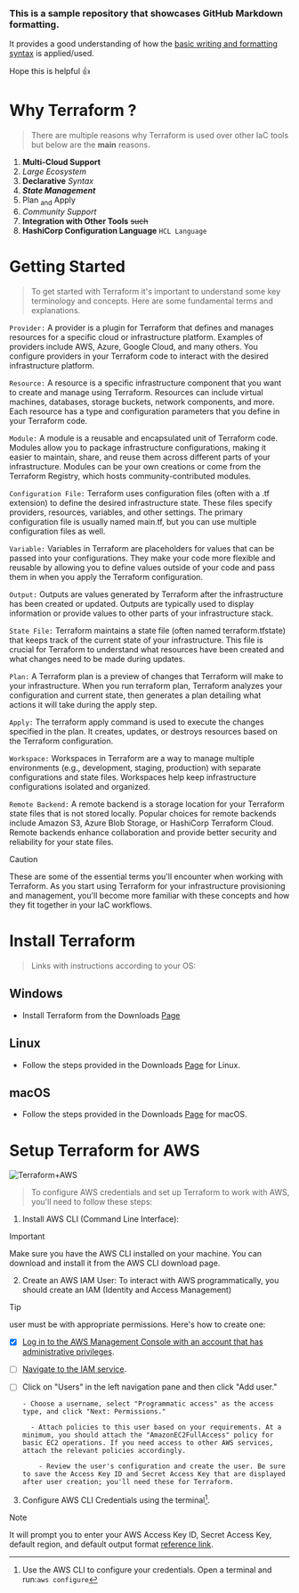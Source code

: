 ### This is a sample repository that showcases GitHub Markdown formatting. 

It provides a good understanding of how the [basic writing and formatting syntax](https://docs.github.com/en/get-started/writing-on-github/getting-started-with-writing-and-formatting-on-github/basic-writing-and-formatting-syntax) is applied/used. 

Hope this is helpful :+1:

# Why Terraform ?

> There are multiple reasons why Terraform is used over other IaC tools but below are the **main** reasons.

1. **Multi-Cloud Support**
2. *Large Ecosystem*
3. **Declarative** _Syntax_
4. ***State Management***
5. Plan <sub>and</sub> Apply
6. _Community Support_
7. **Integration with Other Tools** ~~such~~
8. **HashiCorp Configuration Language** `HCL Language`


# Getting Started 

> To get started with Terraform it's important to understand some key terminology and concepts. Here are some fundamental terms and explanations.

`Provider:` A provider is a plugin for Terraform that defines and manages resources for a specific cloud or infrastructure platform. Examples of providers include AWS, Azure, Google Cloud, and many others. You configure providers in your Terraform code to interact with the desired infrastructure platform.

`Resource:` A resource is a specific infrastructure component that you want to create and manage using Terraform. Resources can include virtual machines, databases, storage buckets, network components, and more. Each resource has a type and configuration parameters that you define in your Terraform code.

`Module:` A module is a reusable and encapsulated unit of Terraform code. Modules allow you to package infrastructure configurations, making it easier to maintain, share, and reuse them across different parts of your infrastructure. Modules can be your own creations or come from the Terraform Registry, which hosts community-contributed modules.

`Configuration File:` Terraform uses configuration files (often with a .tf extension) to define the desired infrastructure state. These files specify providers, resources, variables, and other settings. The primary configuration file is usually named main.tf, but you can use multiple configuration files as well.

`Variable:` Variables in Terraform are placeholders for values that can be passed into your configurations. They make your code more flexible and reusable by allowing you to define values outside of your code and pass them in when you apply the Terraform configuration.

`Output:` Outputs are values generated by Terraform after the infrastructure has been created or updated. Outputs are typically used to display information or provide values to other parts of your infrastructure stack.

`State File:` Terraform maintains a state file (often named terraform.tfstate) that keeps track of the current state of your infrastructure. This file is crucial for Terraform to understand what resources have been created and what changes need to be made during updates.

`Plan:` A Terraform plan is a preview of changes that Terraform will make to your infrastructure. When you run terraform plan, Terraform analyzes your configuration and current state, then generates a plan detailing what actions it will take during the apply step.

`Apply:` The terraform apply command is used to execute the changes specified in the plan. It creates, updates, or destroys resources based on the Terraform configuration.

`Workspace:` Workspaces in Terraform are a way to manage multiple environments (e.g., development, staging, production) with separate configurations and state files. Workspaces help keep infrastructure configurations isolated and organized.

`Remote Backend:` A remote backend is a storage location for your Terraform state files that is not stored locally. Popular choices for remote backends include Amazon S3, Azure Blob Storage, or HashiCorp Terraform Cloud. Remote backends enhance collaboration and provide better security and reliability for your state files.

> [!CAUTION] 
These are some of the essential terms you'll encounter when working with Terraform. As you start using Terraform for your infrastructure provisioning and management, you'll become more familiar with these concepts and how they fit together in your IaC workflows.

# Install Terraform

> Links with instructions according to your OS:

## Windows

- Install Terraform from the Downloads [Page](https://developer.hashicorp.com/terraform/downloads)

## Linux

- Follow the steps provided in the Downloads [Page](https://developer.hashicorp.com/terraform/downloads) for Linux.

## macOS

- Follow the steps provided in the Downloads [Page](https://developer.hashicorp.com/terraform/downloads) for macOS.

  
# Setup Terraform for AWS
![Terraform+AWS](https://www.pedroalonso.net/static/2a6861df2748123c1a77570b3ecf385b/e9d78/tf-aws.webp)

> To configure AWS credentials and set up Terraform to work with AWS, you'll need to follow these steps:

1. Install AWS CLI (Command Line Interface):

> [!IMPORTANT]
> Make sure you have the AWS CLI installed on your machine. You can download and install it from the AWS CLI download page.

2. Create an AWS IAM User:
To interact with AWS programmatically, you should create an IAM (Identity and Access Management)
> [!TIP]
> user must be  with appropriate permissions.
Here's how to create one:

  - [x] [Log in to the AWS Management Console with an account that has administrative privileges]([url](https://aws.amazon.com/console/)).

  - [ ] [Navigate to the IAM service]([url](https://aws.amazon.com/iam/)).

  - [ ] Click on "Users" in the left navigation pane and then click "Add user."
  
        - Choose a username, select "Programmatic access" as the access type, and click "Next: Permissions."
    
          - Attach policies to this user based on your requirements. At a minimum, you should attach the "AmazonEC2FullAccess" policy for basic EC2 operations. If you need access to other AWS services, attach the relevant policies accordingly.
      
            - Review the user's configuration and create the user. Be sure to save the Access Key ID and Secret Access Key that are displayed after user creation; you'll need these for Terraform.

3. Configure AWS CLI Credentials using the terminal[^1].

[^1]: Use the AWS CLI to configure your credentials. Open a terminal and run:`aws configure`

> [!Note]
> It will prompt you to enter your AWS Access Key ID, Secret Access Key, default region, and default output format [reference link](https://docs.aws.amazon.com/IAM/latest/UserGuide/id_credentials_access-keys.html).



